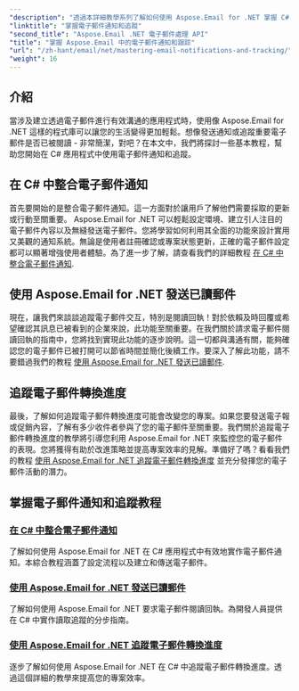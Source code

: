 ```yaml
---
"description": "透過本詳細教學系列了解如何使用 Aspose.Email for .NET 掌握 C# 中的電子郵件通知和追蹤。"
"linktitle": "掌握電子郵件通知和追蹤"
"second_title": "Aspose.Email .NET 電子郵件處理 API"
"title": "掌握 Aspose.Email 中的電子郵件通知和跟踪"
"url": "/zh-hant/email/net/mastering-email-notifications-and-tracking/"
"weight": 16
---
```


## 介紹

當涉及建立透過電子郵件進行有效溝通的應用程式時，使用像 Aspose.Email for .NET 這樣的程式庫可以讓您的生活變得更加輕鬆。想像發送通知或追蹤重要電子郵件是否已被閱讀 - 非常簡潔，對吧？在本文中，我們將探討一些基本教程，幫助您開始在 C# 應用程式中使用電子郵件通知和追蹤。

## 在 C# 中整合電子郵件通知

首先要開始的是整合電子郵件通知。這一方面對於讓用戶了解他們需要採取的更新或行動至關重要。 Aspose.Email for .NET 可以輕鬆設定環境、建立引人注目的電子郵件內容以及無縫發送電子郵件。您將學習如何利用其全面的功能來設計實用又美觀的通知系統。無論是使用者註冊確認或專案狀態更新，正確的電子郵件設定都可以顯著增強使用者體驗。為了進一步了解，請查看我們的詳細教程 [在 C# 中整合電子郵件通知](./integrate-email-notifications/).

## 使用 Aspose.Email for .NET 發送已讀郵件

現在，讓我們來談談追蹤電子郵件交互，特別是閱讀回執！對於依賴及時回覆或希望確認其訊息已被看到的企業來說，此功能至關重要。在我們關於請求電子郵件閱讀回執的指南中，您將找到實現此功能的逐步說明。這一切都與溝通有關，能夠確認您的電子郵件已被打開可以節省時間並簡化後續工作。要深入了解此功能，請不要錯過我們的教程 [使用 Aspose.Email for .NET 發送已讀郵件](./email-read-receipts/).

## 追蹤電子郵件轉換進度

最後，了解如何追蹤電子郵件轉換進度可能會改變您的專案。如果您要發送電子報或促銷內容，了解有多少收件者參與了您的電子郵件至關重要。我們關於追蹤電子郵件轉換進度的教學將引導您利用 Aspose.Email for .NET 來監控您的電子郵件的表現。您將獲得有助於改進策略並提高專案效率的見解。準備好了嗎？看看我們的教程 [使用 Aspose.Email for .NET 追蹤電子郵件轉換進度](./track-email-conversion-progress/) 並充分發揮您的電子郵件活動的潛力。

## 掌握電子郵件通知和追蹤教程
### [在 C# 中整合電子郵件通知](./integrate-email-notifications/)
了解如何使用 Aspose.Email for .NET 在 C# 應用程式中有效地實作電子郵件通知。本綜合教程涵蓋了設定流程以及建立和傳送電子郵件。
### [使用 Aspose.Email for .NET 發送已讀郵件](./email-read-receipts/)
了解如何使用 Aspose.Email for .NET 要求電子郵件閱讀回執。為開發人員提供在 C# 中實作讀取追蹤的分步指南。
### [使用 Aspose.Email for .NET 追蹤電子郵件轉換進度](./track-email-conversion-progress/)
逐步了解如何使用 Aspose.Email for .NET 在 C# 中追蹤電子郵件轉換進度。透過這個詳細的教學來提高您的專案效率。